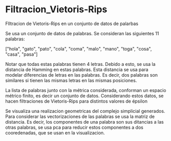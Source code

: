 # Filtracion_Vietoris-Rips
FIltracion de Vietoris-Rips en un conjunto de datos de palarbas

Se usa un conjunto de datos de palabras. Se consideran las siguientes 11 palabras:

["hola", "gato", "pato", "cola", "coma", "malo", "mano", "toga", "cosa", "casa", "pasa"]

Notar que todas estas palabras tienen 4 letras. Debido a esto, se usa la distancia de Hamming en estas
palabras. Esta distancia se usa para modelar diferencias de letras en las palabras. Es decir, dos palabras
son similares si tienen las mismas letras en las mismas posiciones.

La lista de palabras junto con la métrica considerada, conforman un espacio métrico finito, es decir un
conjunto de datos. Considerando estos datos, se hacen filtraciones de Vietoris-Rips para distintos valores
de épsilon

Se visualiza una realizacion geometricas del complejo simplicial generados. Para considerar las vectorizaciones de las palabras se usa la matriz de distancia. Es decir, los componentes de una palabra son sus ditancias a las otras palabras, se usa pca para reducir estos componentes a dos cooredenadas, que se usan en la visualizacion.
